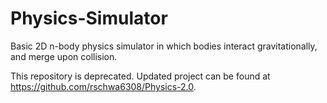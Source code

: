 # Physics-Simulator

Basic 2D n-body physics simulator in which bodies interact gravitationally, and merge upon collision.

This repository is deprecated. Updated project can be found at https://github.com/rschwa6308/Physics-2.0.
